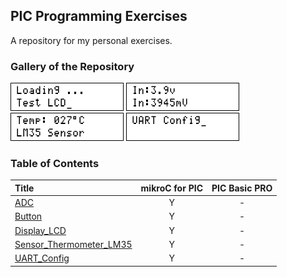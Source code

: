 ## PIC Programming Exercises
A repository for my personal exercises.

### Gallery of the Repository
![](Display_LCD/Simulate/Album.png)
![](ADC/Simulate/Album.png)
![](Sensor_Thermometer_LM35/Simulate/Album.png)
![](UART_Config/Simulate/Album.png)

### Table of Contents
|Title|mikroC for PIC|PIC Basic PRO|
|:----|:------------:|:-----------:|
|[ADC](ADC)|Y|-|
|[Button](Button)|Y|-|
|[Display_LCD](Display_LCD)|Y|-|
|[Sensor_Thermometer_LM35](Sensor_Thermometer_LM35)|Y|-|
|[UART_Config](UART_Config)|Y|-|